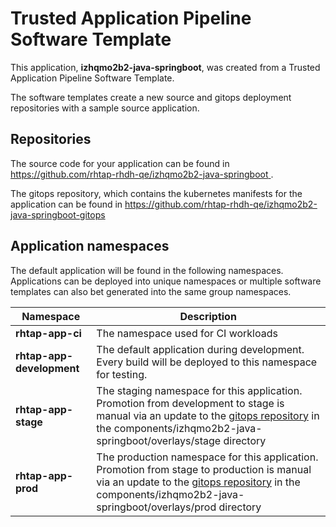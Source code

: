 # Trusted Application Pipeline Software Template

This application, **izhqmo2b2-java-springboot**, was created from a Trusted Application Pipeline Software Template.

The software templates create a new source and gitops deployment repositories with a sample source application. 

## Repositories

The source code for your application can be found in [https://github.com/rhtap-rhdh-qe/izhqmo2b2-java-springboot ](https://github.com/rhtap-rhdh-qe/izhqmo2b2-java-springboot ).
 
The gitops repository, which contains the kubernetes manifests for the application can be found in 
[https://github.com/rhtap-rhdh-qe/izhqmo2b2-java-springboot-gitops ](https://github.com/rhtap-rhdh-qe/izhqmo2b2-java-springboot-gitops ) 

## Application namespaces 

The default application will be found in the following namespaces. Applications can be deployed into unique namespaces or multiple software templates can also bet generated into the same group namespaces.  

|  Namespace   |  Description   |  
| -------- | -------- |
| **rhtap-app-ci** | The namespace used for CI workloads |
| **rhtap-app-development** | The default application during development. Every build will be deployed to this namespace for testing. |
| **rhtap-app-stage** | The staging namespace for this application. Promotion from development to stage is manual via an update to the [gitops repository](https://github.com/rhtap-rhdh-qe/izhqmo2b2-java-springboot-gitops ) in the components/izhqmo2b2-java-springboot/overlays/stage directory |
| **rhtap-app-prod** | The production namespace for this application. Promotion from stage to production is manual via an update to the [gitops repository](https://github.com/rhtap-rhdh-qe/izhqmo2b2-java-springboot-gitops ) in the components/izhqmo2b2-java-springboot/overlays/prod directory |